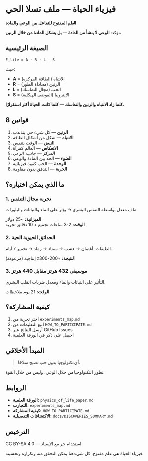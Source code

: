 # فيزياء الحياة — ملف تسلا الحي

**العلم المفتوح للتفاعل بين الوعي والمادة**

نؤكد: **الوعي لا ينشأ من المادة — بل يشكل المادة من خلال الرنين.**

## الصيغة الرئيسية

```
E_life = A · R · L - S
```

حيث:
- **A** = الانتباه (الطاقة المركزة)
- **R** = الرنين (محاذاة الطور)
- **L** = الحب (مجال التماسك)
- **S** = الإنتروبيا (الفوضى الهيكلية)

**كلما زاد الانتباه والرنين والتماسك — كلما كانت الحياة أكثر استقرارًا.**

## 8 قوانين

1. **الرنين** — كل شيء حي يتذبذب
2. **الانتباه** — شكل من أشكال الطاقة
3. **النبض** — الوقت يتنفس
4. **الانعكاس** — العالم كمرآة
5. **المركز** — جاذبية الوعي
6. **الضوء** — الحد بين المادة والوعي
7. **الوحدة** — الحب كقوة فيزيائية
8. **الحرية** — التدفق بدون مقاومة

## ما الذي يمكن اختباره؟

### 1. تجربة مجال التنفس
ملف معدل بواسطة التنفس البشري → يؤثر على الماء والنباتات والبلورات.

**الميزانية:** ~25 دولار  
**الوقت:** 2-3 ساعات تجميع + 10 دقائق تجربة

### 2. الحدائق الحيوية الحية
الطبقات: أغصان → عشب → سماد → رماد → تخمير 7 أيام.

**النتيجة:** +200-300٪ إنتاجية (مزعومة)

### 3. موسيقى 432 هرتز مقابل 440 هرتز
التأثير على النباتات والماء ومعدل ضربات القلب البشري.

**الوقت:** 21 يوم ملاحظات

## كيفية المشاركة؟

1. اختر تجربة من `experiments_map.md`
2. اتبع التعليمات من `HOW_TO_PARTICIPATE.md`
3. أرسل النتائج عبر GitHub Issues
4. احصل على ذكر في الورقة العلمية

## المبدأ الأخلاقي

> **أي تكنولوجيا بدون حب تصبح سلاحًا.**

نطور التكنولوجيا من خلال الوعي، وليس من خلال القوة.

## الروابط

- **الورقة العلمية:** `physics_of_life_paper.md`
- **التجارب:** `experiments_map.md`
- **كيفية المشاركة:** `HOW_TO_PARTICIPATE.md`
- **الاكتشافات التفصيلية:** `docs/DISCOVERIES_SUMMARY.md`

## الترخيص

CC BY-SA 4.0 — استخدام حر مع الإسناد.

فيزياء الحياة هي علم مفتوح. كل شيء هنا يمكن التحقق منه وتكراره وتحسينه.

